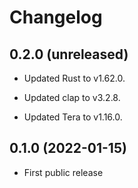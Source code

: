 # Changelog


## 0.2.0 (unreleased)

- Updated Rust to v1.62.0.

- Updated clap to v3.2.8.

- Updated Tera to v1.16.0.


## 0.1.0 (2022-01-15)

- First public release

